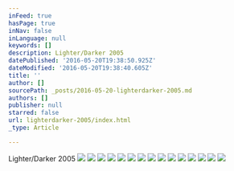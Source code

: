 ```yaml
---
inFeed: true
hasPage: true
inNav: false
inLanguage: null
keywords: []
description: Lighter/Darker 2005
datePublished: '2016-05-20T19:38:50.925Z'
dateModified: '2016-05-20T19:38:40.605Z'
title: ''
author: []
sourcePath: _posts/2016-05-20-lighterdarker-2005.md
authors: []
publisher: null
starred: false
url: lighterdarker-2005/index.html
_type: Article

---
```

Lighter/Darker 2005
![](https://the-grid-user-content.s3-us-west-2.amazonaws.com/74c6e183-aac2-4472-b2f2-db22db6d6cc5.jpg)
![](https://the-grid-user-content.s3-us-west-2.amazonaws.com/646a42d6-c82f-4f41-b6fd-20622f683c24.jpg)
![](https://the-grid-user-content.s3-us-west-2.amazonaws.com/90af4546-5a3a-4d39-ab5c-ba58e655bb98.jpg)
![](https://the-grid-user-content.s3-us-west-2.amazonaws.com/39e765f3-a1ea-45c9-8109-90f08fb2b711.jpg)
![](https://the-grid-user-content.s3-us-west-2.amazonaws.com/3a5c96f6-647d-4e09-84a6-18e8dfaf0313.jpg)
![](https://the-grid-user-content.s3-us-west-2.amazonaws.com/ffa5e598-e759-4f4c-bf62-9a322b1fa8eb.jpg)
![](https://the-grid-user-content.s3-us-west-2.amazonaws.com/b76cda15-7f40-4953-b3d0-166a588e31d0.jpg)
![](https://the-grid-user-content.s3-us-west-2.amazonaws.com/60a94824-ffba-4d56-bc3e-3a0175ce7cea.jpg)
![](https://the-grid-user-content.s3-us-west-2.amazonaws.com/26dc1f96-d1c0-4bc3-86ab-4642107f42aa.jpg)
![](https://the-grid-user-content.s3-us-west-2.amazonaws.com/1becb6aa-6383-4f6e-9289-8c8642ddc976.jpg)
![](https://the-grid-user-content.s3-us-west-2.amazonaws.com/f288547d-c690-456f-84e9-35264b6762b0.jpg)
![](https://the-grid-user-content.s3-us-west-2.amazonaws.com/2bfaedaf-803a-4d84-b991-0e5f7adac3f1.jpg)
![](https://the-grid-user-content.s3-us-west-2.amazonaws.com/c6b64481-2de9-4716-b1c6-08a20d41fe3d.jpg)
![](https://the-grid-user-content.s3-us-west-2.amazonaws.com/cec4840f-77ef-443d-a222-3a363de0160e.jpg)
![](https://the-grid-user-content.s3-us-west-2.amazonaws.com/f6b08dc9-dc17-4f54-b82a-57eb4d84f3c6.jpg)